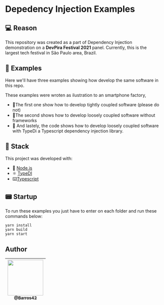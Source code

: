 # Depedency Injection Examples

## 💻  Reason
This repository was created as a part of Dependency Injection demonstration on a **DevPira Festival 2021** panel. Currently,  this is the largest tech festival in São Paulo area, Brazil.

## 📎 Examples
Here we'll have three examples showing how develop the same software in this repo.

These examples were wroten as ilustration to an smartphone factory,

- 📘The first one show how to develop tightly coupled software (please do not)
- 📘The second shows how to develop loosely coupled software without frameworks
- 📘 And lastely, the code shows how to develop loosely coupled software with TypeDi a Typescript dependency injection library.

## 🚀  Stack
This project was developed with:
-   💚  [Node.js](https://nodejs.org/en/)
-   ⚛️  [TypeDI](https://docs.typestack.community/typedi/v/develop/01-getting-started)
-   ⌨️[Typescript](https://www.typescriptlang.org/)

## 📟 Startup

To run these examples you just have to enter on each folder and run these commands below:

```
yarn install
yarn build
yarn start
```

## Author

<table>
<thead>
<tr>
<th align="center"><a href="https://github.com/barros42"><img src="https://avatars.githubusercontent.com/u/34094891?v=4" width="115" style="max-width:100%;"><br><sub>@Barros42</sub></a></th>
</tr>
</thead>
</table>